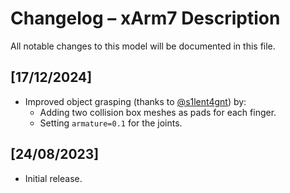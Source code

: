 # Changelog – xArm7 Description

All notable changes to this model will be documented in this file.

## [17/12/2024]
- Improved object grasping (thanks to [@s1lent4gnt](https://github.com/s1lent4gnt)) by:
    - Adding two collision box meshes as pads for each finger.
    - Setting `armature=0.1` for the joints.

## [24/08/2023]
- Initial release.

